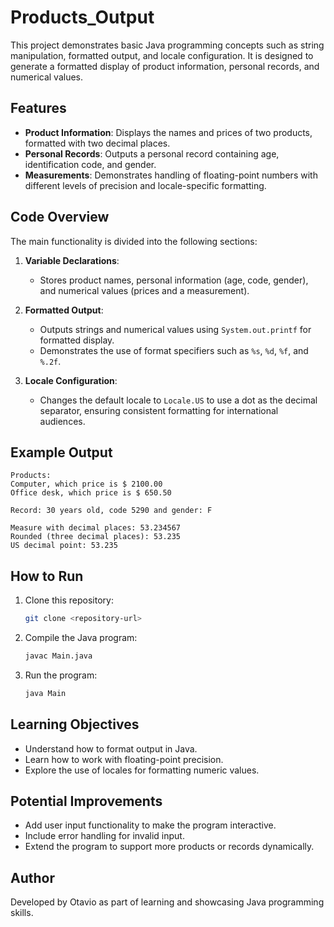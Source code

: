 # Products_Output

This project demonstrates basic Java programming concepts such as string manipulation, formatted output, and locale configuration. It is designed to generate a formatted display of product information, personal records, and numerical values.

## Features

- **Product Information**: Displays the names and prices of two products, formatted with two decimal places.
- **Personal Records**: Outputs a personal record containing age, identification code, and gender.
- **Measurements**: Demonstrates handling of floating-point numbers with different levels of precision and locale-specific formatting.

## Code Overview

The main functionality is divided into the following sections:

1. **Variable Declarations**:
    - Stores product names, personal information (age, code, gender), and numerical values (prices and a measurement).

2. **Formatted Output**:
    - Outputs strings and numerical values using `System.out.printf` for formatted display.
    - Demonstrates the use of format specifiers such as `%s`, `%d`, `%f`, and `%.2f`.

3. **Locale Configuration**:
    - Changes the default locale to `Locale.US` to use a dot as the decimal separator, ensuring consistent formatting for international audiences.

## Example Output

```
Products:
Computer, which price is $ 2100.00
Office desk, which price is $ 650.50

Record: 30 years old, code 5290 and gender: F

Measure with decimal places: 53.234567
Rounded (three decimal places): 53.235
US decimal point: 53.235
```

## How to Run

1. Clone this repository:
   ```bash
   git clone <repository-url>
   ```
2. Compile the Java program:
   ```bash
   javac Main.java
   ```
3. Run the program:
   ```bash
   java Main
   ```

## Learning Objectives

- Understand how to format output in Java.
- Learn how to work with floating-point precision.
- Explore the use of locales for formatting numeric values.

## Potential Improvements

- Add user input functionality to make the program interactive.
- Include error handling for invalid input.
- Extend the program to support more products or records dynamically.

## Author
Developed by Otavio as part of learning and showcasing Java programming skills.


